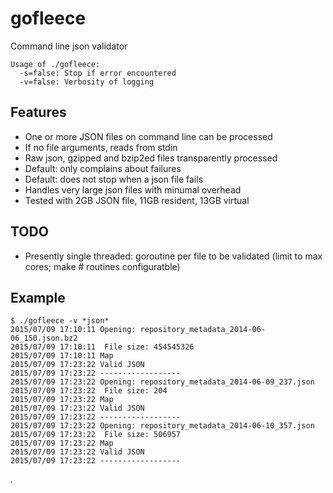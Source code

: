 # gofleece
Command line json validator

```
Usage of ./gofleece:
  -s=false: Stop if error encountered
  -v=false: Verbosity of logging
  ```

## Features
* One or more JSON files on command line can be processed
* If no file arguments, reads from stdin
* Raw json, gzipped and bzip2ed files transparently processed
* Default: only complains about failures
* Default: does not stop when a json file fails
* Handles very large json files with minumal overhead
* Tested with 2GB JSON file, 11GB resident, 13GB virtual

## TODO
* Presently single threaded: goroutine per file to be validated (limit to max cores; make # routines configuratble)

## Example
```
$ ./gofleece -v *json*
2015/07/09 17:10:11 Opening: repository_metadata_2014-06-06_150.json.bz2
2015/07/09 17:10:11  File size: 454545326
2015/07/09 17:10:11 Map
2015/07/09 17:23:22 Valid JSON
2015/07/09 17:23:22 ------------------
2015/07/09 17:23:22 Opening: repository_metadata_2014-06-09_237.json
2015/07/09 17:23:22  File size: 204
2015/07/09 17:23:22 Map
2015/07/09 17:23:22 Valid JSON
2015/07/09 17:23:22 ------------------
2015/07/09 17:23:22 Opening: repository_metadata_2014-06-10_357.json
2015/07/09 17:23:22  File size: 506957
2015/07/09 17:23:22 Map
2015/07/09 17:23:22 Valid JSON
2015/07/09 17:23:22 ------------------
```
.
